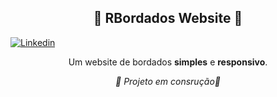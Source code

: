 <h2 align="center">
  <b>
    🧵 RBordados Website 🧵
  </b>
</h2>
 
[![Linkedin](https://img.shields.io/badge/LinkedIn-0077B5?style=for-the-badge&logo=linkedin&logoColor=white)](https://www.linkedin.com/in/luan-gustavo-altruda-filipov-04360419a/) 

<p align="center">
    Um website de bordados <b>simples</b> e <b>responsivo</b>.
<p>

<p align="center">
 <i>
    🚧 Projeto em consrução🚧
 </i>
</p>